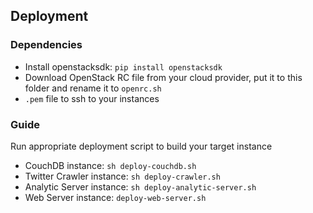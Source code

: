 ## Deployment

### Dependencies

- Install openstacksdk: `pip install openstacksdk`
- Download OpenStack RC file from your cloud provider, put it to this folder and rename it to `openrc.sh`
- `.pem` file to ssh to your instances

### Guide

Run appropriate deployment script to build your target instance

- CouchDB instance: `sh deploy-couchdb.sh`
- Twitter Crawler instance: `sh deploy-crawler.sh`
- Analytic Server instance: `sh deploy-analytic-server.sh`
- Web Server instance: `deploy-web-server.sh`